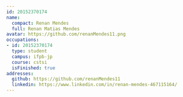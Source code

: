 ```yaml
---
id: 20152370174
name:
  compact: Renan Mendes
  full: Renan Matias Mendes
avatar: https://github.com/renanMendes11.png
occupations:
- id: 20152370174
  type: student
  campus: ifpb-jp
  course: cstsi
  isFinished: true
addresses:
  github: https://github.com/renanMendes11
  linkedin: https://www.linkedin.com/in/renan-mendes-467115164/
---
```

